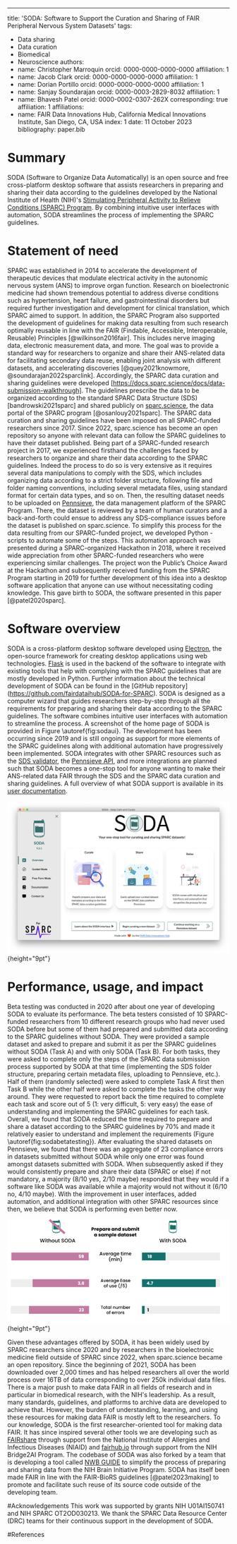 ---

title: 'SODA: Software to Support the Curation and Sharing of FAIR Peripheral Nervous System Datasets'
tags:

- Data sharing
- Data curation
- Biomedical
- Neuroscience
  authors:
- name: Christopher Marroquin
  orcid: 0000-0000-0000-0000
  affiliation: 1
- name: Jacob Clark
  orcid: 0000-0000-0000-0000
  affiliation: 1
- name: Dorian Portillo
  orcid: 0000-0000-0000-0000
  affiliation: 1
- name: Sanjay Soundarajan
  orcid: 0000-0003-2829-8032
  affiliation: 1
- name: Bhavesh Patel
  orcid: 0000-0002-0307-262X
  corresponding: true
  affiliation: 1
  affiliations:
- name: FAIR Data Innovations Hub, California Medical Innovations Institute, San Diego, CA, USA
  index: 1
  date: 11 October 2023
  bibliography: paper.bib

# Summary

SODA (Software to Organize Data Automatically) is an open source and free cross-platform desktop software that assists researchers in preparing and sharing their data according to the guidelines developed by the National Institute of Health (NIH)'s [Stimulating Peripheral Activity to Relieve Conditions (SPARC) Program](https://commonfund.nih.gov/sparc). By combining intuitive user interfaces with automation, SODA streamlines the process of implementing the SPARC guidelines.

# Statement of need

SPARC was established in 2014 to accelerate the development of therapeutic devices that modulate electrical activity in the autonomic nervous system (ANS) to improve organ function. Research on bioelectronic medicine had shown tremendous potential to address diverse conditions such as hypertension, heart failure, and gastrointestinal disorders but required further investigation and development for clinical translation, which SPARC aimed to support. In addition, the SPARC Program also supported the development of guidelines for making data resulting from such research optimally reusable in line with the FAIR (Findable, Accessible, Interoperable, Reusable) Principles [@wilkinson2016fair]. This includes nerve imaging data, electronic measurement data, and more. The goal was to provide a standard way for researchers to organize and share their ANS-related data for facilitating secondary data reuse, enabling joint analysis with different datasets, and accelerating discoveries [@quey2021knowmore, @soundarajan2022sparclink]. Accordingly, the SPARC data curation and sharing guidelines were developed [https://docs.sparc.science/docs/data-submission-walkthrough]. The guidelines prescribe the data to be organized according to the standard SPARC Data Structure (SDS) [bandrowski2021sparc] and shared publicly on [sparc.science](https://sparc.science/), the data portal of the SPARC program [@osanlouy2021sparc]. The SPARC data curation and sharing guidelines have been imposed on all SPARC-funded researchers since 2017. Since 2022, sparc.science has become an open repository so anyone with relevant data can follow the SPARC guidelines to have their dataset published.
Being part of a SPARC-funded research project in 2017, we experienced firsthand the challenges faced by researchers to organize and share their data according to the SPARC guidelines. Indeed the process to do so is very extensive as it requires several data manipulations to comply with the SDS, which includes organizing data according to a strict folder structure, following file and folder naming conventions, including several metadata files, using standard format for certain data types, and so on. Then, the resulting dataset needs to be uploaded on [Pennsieve](https://app.pennsieve.io/), the data management platform of the SPARC Program. There, the dataset is reviewed by a team of human curators and a back-and-forth could ensue to address any SDS-compliance issues before the dataset is published on sparc.science. To simplify this process for the data resulting from our SPARC-funded project, we developed Python -scripts to automate some of the steps. This automation approach was presented during a SPARC-organized Hackathon in 2018, where it received wide appreciation from other SPARC-funded researchers who were experiencing similar challenges. The project won the Public’s Choice Award at the Hackathon and subsequently received funding from the SPARC Program starting in 2019 for further development of this idea into a desktop software application that anyone can use without necessitating coding knowledge. This gave birth to SODA, the software presented in this paper [@patel2020sparc].

# Software overview

SODA is a cross-platform desktop software developed using [Electron](https://www.electronjs.org/), the open-source framework for creating desktop applications using web technologies. [Flask](https://flask.palletsprojects.com/en/3.0.x/) is used in the backend of the software to integrate with existing tools that help with complying with the SPARC guidelines that are mostly developed in Python. Further information about the technical development of SODA can be found in the [GitHub repository] (https://github.com/fairdataihub/SODA-for-SPARC).
SODA is designed as a computer wizard that guides researchers step-by-step through all the requirements for preparing and sharing their data according to the SPARC guidelines. The software combines intuitive user interfaces with automation to streamline the process. A screenshot of the home page of SODA is provided in Figure \autoref{fig:sodaui}. The development has been occurring since 2019 and is still ongoing as support for more elements of the SPARC guidelines along with additional automation have progressively been implemented. SODA integrates with other SPARC resources such as the [SDS validator](https://github.com/SciCrunch/sparc-curation), the [Pennsieve API](https://docs.pennsieve.io/), and more integrations are planned such that SODA becomes a one-stop tool for anyone wanting to make their ANS-related data FAIR through the SDS and the SPARC data curation and sharing guidelines. A full overview of what SODA support is available in its [user documentation](https://docs.sodaforsparc.io/).

![Screenshot of the user interface of the home page of SODA.\label{fig:sodaui}](paper/soda-ui.png){height="9pt"}

# Performance, usage, and impact

Beta testing was conducted in 2020 after about one year of developing SODA to evaluate its performance. The beta testers consisted of 10 SPARC-funded researchers from 10 different research groups who had never used SODA before but some of them had prepared and submitted data according to the SPARC guidelines without SODA. They were provided a sample dataset and asked to prepare and submit it as per the SPARC guidelines without SODA (Task A) and with only SODA (Task B). For both tasks, they were asked to complete only the steps of the SPARC data submission process supported by SODA at that time (implementing the SDS folder structure, preparing certain metadata files, uploading to Pennsieve, etc.). Half of them (randomly selected) were asked to complete Task A first then Task B while the other half were asked to complete the tasks the other way around. They were requested to report back the time required to complete each task and score out of 5 (1: very difficult, 5: very easy) the ease of understanding and implementing the SPARC guidelines for each task. Overall, we found that SODA reduced the time required to prepare and share a dataset according to the SPARC guidelines by 70% and made it relatively easier to understand and implement the requirements (Figure \autoref{fig:sodabetatesting}). After evaluating the shared datasets on Pennsieve, we found that there was an aggregate of 23 compliance errors in datasets submitted without SODA while only one error was found amongst datasets submitted with SODA. When subsequently asked if they would consistently prepare and share their data (SPARC or else) if not mandatory, a majority (8/10 yes, 2/10 maybe) responded that they would if a software like SODA was available while a majority would not without it (6/10 no, 4/10 maybe). With the improvement in user interfaces, added automation, and additional integration with other SPARC resources since then, we believe that SODA is performing even better now.

![Results from testing of SODA by 10 beta testers during 2020.\label{fig:sodabetatesting}](paper/soda-beta-testing.png){height="9pt"}

Given these advantages offered by SODA, it has been widely used by SPARC researchers since 2020 and by researchers in the bioelectronic medicine field outside of SPARC since 2022, when sparc.science became an open repository. Since the beginning of 2021, SODA has been downloaded over 2,000 times and has helped researchers all over the world process over 16TB of data corresponding to over 250k individual data files.
There is a major push to make data FAIR in all fields of research and in particular in biomedical research, with the NIH's leadership. As a result, many standards, guidelines, and platforms to archive data are developed to achieve that. However, the burden of understanding, learning, and using these resources for making data FAIR is mostly left to the researchers. To our knowledge, SODA is the first researcher-oriented tool for making data FAIR. It has since inspired several other tools we are developing such as [FAIRshare](https://github.com/fairdataihub/FAIRshare) through support from the National Institute of Allergies and Infectious Diseases (NIAID) and [fairhub.io](https://github.com/AI-READI/fairhub.io) through support from the NIH Bridge2AI Program. The codebase of SODA was also forked by a team that is developing a tool called [NWB GUIDE](https://github.com/NeurodataWithoutBorders/nwb-guide) to simplify the process of preparing and sharing data from the NIH Brain Initiative Program. SODA has itself been made FAIR in line with the FAIR-BioRS guidelines [@patel2023making] to promote and facilitate such reuse of its source code outside of the developing team.

#Acknowledgements
This work was supported by grants NIH U01AI150741 and NIH SPARC OT2OD030213. We thank the SPARC Data Resource Center (DRC) teams for their continuous support in the development of SODA.

#References
